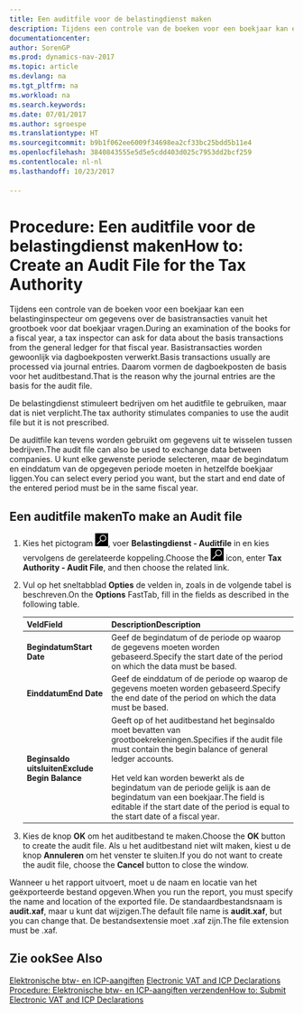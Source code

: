 ```yaml
---
title: Een auditfile voor de belastingdienst maken
description: Tijdens een controle van de boeken voor een boekjaar kan een belastinginspecteur om gegevens over de basistransacties vanuit het grootboek voor dat boekjaar vragen. Basistransacties worden gewoonlijk via dagboekposten verwerkt.
documentationcenter: 
author: SorenGP
ms.prod: dynamics-nav-2017
ms.topic: article
ms.devlang: na
ms.tgt_pltfrm: na
ms.workload: na
ms.search.keywords: 
ms.date: 07/01/2017
ms.author: sgroespe
ms.translationtype: HT
ms.sourcegitcommit: b9b1f062ee6009f34698ea2cf33bc25bdd5b11e4
ms.openlocfilehash: 3840843555e5d5e5cdd403d025c7953dd2bcf259
ms.contentlocale: nl-nl
ms.lasthandoff: 10/23/2017

---
```

# <a name="how-to-create-an-audit-file-for-the-tax-authority"></a><span data-ttu-id="2473c-104">Procedure: Een auditfile voor de belastingdienst maken</span><span class="sxs-lookup"><span data-stu-id="2473c-104">How to: Create an Audit File for the Tax Authority</span></span>
<span data-ttu-id="2473c-105">Tijdens een controle van de boeken voor een boekjaar kan een belastinginspecteur om gegevens over de basistransacties vanuit het grootboek voor dat boekjaar vragen.</span><span class="sxs-lookup"><span data-stu-id="2473c-105">During an examination of the books for a fiscal year, a tax inspector can ask for data about the basis transactions from the general ledger for that fiscal year.</span></span> <span data-ttu-id="2473c-106">Basistransacties worden gewoonlijk via dagboekposten verwerkt.</span><span class="sxs-lookup"><span data-stu-id="2473c-106">Basis transactions usually are processed via journal entries.</span></span> <span data-ttu-id="2473c-107">Daarom vormen de dagboekposten de basis voor het auditbestand.</span><span class="sxs-lookup"><span data-stu-id="2473c-107">That is the reason why the journal entries are the basis for the audit file.</span></span>  

 <span data-ttu-id="2473c-108">De belastingdienst stimuleert bedrijven om het auditfile te gebruiken, maar dat is niet verplicht.</span><span class="sxs-lookup"><span data-stu-id="2473c-108">The tax authority stimulates companies to use the audit file but it is not prescribed.</span></span>  

 <span data-ttu-id="2473c-109">De auditfile kan tevens worden gebruikt om gegevens uit te wisselen tussen bedrijven.</span><span class="sxs-lookup"><span data-stu-id="2473c-109">The audit file can also be used to exchange data between companies.</span></span> <span data-ttu-id="2473c-110">U kunt elke gewenste periode selecteren, maar de begindatum en einddatum van de opgegeven periode moeten in hetzelfde boekjaar liggen.</span><span class="sxs-lookup"><span data-stu-id="2473c-110">You can select every period you want, but the start and end date of the entered period must be in the same fiscal year.</span></span>  

## <a name="to-make-an-audit-file"></a><span data-ttu-id="2473c-111">Een auditfile maken</span><span class="sxs-lookup"><span data-stu-id="2473c-111">To make an Audit file</span></span>  

1.  <span data-ttu-id="2473c-112">Kies het pictogram ![Zoeken naar pagina of rapport](../../media/ui-search/search_small.png "pictogram Zoeken naar pagina of rapport"), voer **Belastingdienst - Auditfile** in en kies vervolgens de gerelateerde koppeling.</span><span class="sxs-lookup"><span data-stu-id="2473c-112">Choose the ![Search for Page or Report](../../media/ui-search/search_small.png "Search for Page or Report icon") icon, enter **Tax Authority - Audit File**, and then choose the related link.</span></span>  
2.  <span data-ttu-id="2473c-113">Vul op het sneltabblad **Opties** de velden in, zoals in de volgende tabel is beschreven.</span><span class="sxs-lookup"><span data-stu-id="2473c-113">On the **Options** FastTab, fill in the fields as described in the following table.</span></span>  

    |<span data-ttu-id="2473c-114">Veld</span><span class="sxs-lookup"><span data-stu-id="2473c-114">Field</span></span>|<span data-ttu-id="2473c-115">Description</span><span class="sxs-lookup"><span data-stu-id="2473c-115">Description</span></span>|  
    |---------------------------------|---------------------------------------|  
    |<span data-ttu-id="2473c-116">**Begindatum**</span><span class="sxs-lookup"><span data-stu-id="2473c-116">**Start Date**</span></span>|<span data-ttu-id="2473c-117">Geef de begindatum of de periode op waarop de gegevens moeten worden gebaseerd.</span><span class="sxs-lookup"><span data-stu-id="2473c-117">Specify the start date of the period on which the data must be based.</span></span>|  
    |<span data-ttu-id="2473c-118">**Einddatum**</span><span class="sxs-lookup"><span data-stu-id="2473c-118">**End Date**</span></span>|<span data-ttu-id="2473c-119">Geef de einddatum of de periode op waarop de gegevens moeten worden gebaseerd.</span><span class="sxs-lookup"><span data-stu-id="2473c-119">Specify the end date of the period on which the data must be based.</span></span>|  
    |<span data-ttu-id="2473c-120">**Beginsaldo uitsluiten**</span><span class="sxs-lookup"><span data-stu-id="2473c-120">**Exclude Begin Balance**</span></span>|<span data-ttu-id="2473c-121">Geeft op of het auditbestand het beginsaldo moet bevatten van grootboekrekeningen.</span><span class="sxs-lookup"><span data-stu-id="2473c-121">Specifies if the audit file must contain the begin balance of general ledger accounts.</span></span><br /><br /> <span data-ttu-id="2473c-122">Het veld kan worden bewerkt als de begindatum van de periode gelijk is aan de begindatum van een boekjaar.</span><span class="sxs-lookup"><span data-stu-id="2473c-122">The field is editable if the start date of the period is equal to the start date of a fiscal year.</span></span>|  

3.  <span data-ttu-id="2473c-123">Kies de knop **OK** om het auditbestand te maken.</span><span class="sxs-lookup"><span data-stu-id="2473c-123">Choose the **OK** button to create the audit file.</span></span> <span data-ttu-id="2473c-124">Als u het auditbestand niet wilt maken, kiest u de knop **Annuleren** om het venster te sluiten.</span><span class="sxs-lookup"><span data-stu-id="2473c-124">If you do not want to create the audit file, choose the **Cancel** button to close the window.</span></span>  

<span data-ttu-id="2473c-125">Wanneer u het rapport uitvoert, moet u de naam en locatie van het geëxporteerde bestand opgeven.</span><span class="sxs-lookup"><span data-stu-id="2473c-125">When you run the report, you must specify the name and location of the exported file.</span></span> <span data-ttu-id="2473c-126">De standaardbestandsnaam is **audit.xaf**, maar u kunt dat wijzigen.</span><span class="sxs-lookup"><span data-stu-id="2473c-126">The default file name is **audit.xaf**, but you can change that.</span></span> <span data-ttu-id="2473c-127">De bestandsextensie moet .xaf zijn.</span><span class="sxs-lookup"><span data-stu-id="2473c-127">The file extension must be .xaf.</span></span>  

## <a name="see-also"></a><span data-ttu-id="2473c-128">Zie ook</span><span class="sxs-lookup"><span data-stu-id="2473c-128">See Also</span></span>  
 <span data-ttu-id="2473c-129">[Elektronische btw- en ICP-aangiften](electronic-vat-and-icp-declarations.md) </span><span class="sxs-lookup"><span data-stu-id="2473c-129">[Electronic VAT and ICP Declarations](electronic-vat-and-icp-declarations.md) </span></span>  
 [<span data-ttu-id="2473c-130">Procedure: Elektronische btw- en ICP-aangiften verzenden</span><span class="sxs-lookup"><span data-stu-id="2473c-130">How to: Submit Electronic VAT and ICP Declarations</span></span>](how-to-submit-electronic-vat-and-icp-declarations.md)

